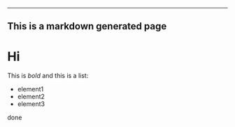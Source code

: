 
---
This is a markdown generated page
---


# Hi

This is *bold* and this is a list:
* element1
* element2 
* element3


done
